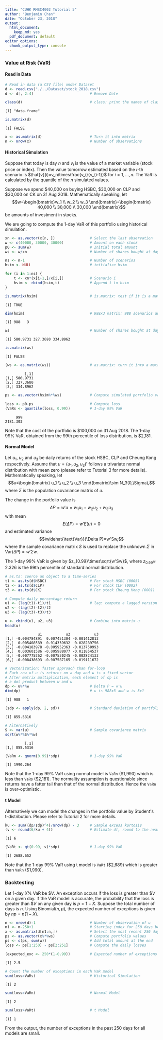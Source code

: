 ```yaml
---
title: "CUHK RMSC4002 Tutorial 5"
author: "Benjamin Chan"
date: "October 23, 2018"
output:
  html_document:
    keep_md: yes
  pdf_document: default
editor_options:
  chunk_output_type: console
---
```




### Value at Risk (VaR)
#### Read in Data

```r
# Read in data (a CSV file) under Dataset
d <- read.csv("./../Dataset/stock_2018.csv")
d <- d[, 2:4]                          # Remove Date

class(d)                               # class: print the names of classes an object
```

```
[1] "data.frame"
```

```r
is.matrix(d)
```

```
[1] FALSE
```

```r
x <- as.matrix(d)                      # Turn it into matrix
n <- nrow(x)                           # Number of observations
```

#### Historical Simulation
Suppose that today is day $n$ and $v_i$ is the value of a market variable (stock price or index). Then the value tomorrow estimated based on the $i$-th scenario is $\hat{v}(i)=v_n\times\frac{v_i}{v_{i-1}}$ for $i=1,\dots,n$. The VaR is calculated by the quantile of the $n$ simulated values.

Suppose we spend \$40,000 on buying HSBC, \$30,000 on CLP and \$30,000 on CK on 31 Aug 2018. Mathematically speaking, let $$w=\begin{bmatrix}w_1 \\ w_2 \\ w_3 \end{bmatrix}=\begin{bmatrix} 40,000 \\ 30,000 \\ 30,000 \end{bmatrix}$$ 
be amounts of investment in stocks.

We are going to compute the 1-day VaR of this portfolio using historical simulation.

```r
xn <- as.vector(x[n, ])                # Select the last observation
w <- c(40000, 30000, 30000)            # Amount on each stock
p0 <- sum(w)                           # Initial total amount
ws <- w/xn                             # Number of shares bought at day n

ns <- n-1                              # Number of scenarios
hsim <- NULL                           # initialize hsim

for (i in 1:ns) {
    t <- xn*(x[i+1,]/x[i,])            # Scenario i
    hsim <- rbind(hsim,t)              # Append t to hsim
}  

is.matrix(hsim)                        # is.matrix: test if it is a matrix
```

```
[1] TRUE
```

```r
dim(hsim)                              # 988x3 matrix: 988 scenarios and 3 stocks
```

```
[1] 988   3
```

```r
ws                                     # Number of shares bought at day n
```

```
[1] 580.9731 327.3680 334.8962
```

```r
is.matrix(ws)
```

```
[1] FALSE
```

```r
(ws <- as.matrix(ws))                  # as.matrix: turn it into a matrix
```

```
         [,1]
[1,] 580.9731
[2,] 327.3680
[3,] 334.8962
```

```r
ps <- as.vector(hsim%*%ws)             # Compute simulated portfolio value

loss <- p0-ps                          # Compute loss
(VaRs <- quantile(loss, 0.99))         # 1-day 99% VaR
```

```
     99% 
2181.303 
```

Note that the cost of the portfolio is \$100,000 on 31 Aug 2018. The 1-day 99% VaR, obtained from the 99th percentile of loss distribution, is \$2,181.

#### Normal Model
Let $u_1$, $u_2$ and $u_3$ be daily returns of the stock HSBC, CLP and Cheung Kong respectively. Assume that $u=(u_1,u_2,u_3)'$ follows a trivariate normal distribution with mean zero (please refer to Tutorial 3 for more details). Mathematically speaking, let
$$u=\begin{bmatrix} u_1 \\ u_2 \\ u_3 \end{bmatrix}\sim N_3(0,\Sigma),$$
where $\Sigma$ is the population covariance matrix of $u$.

The change in the portfolio value is $$\Delta P=w'u=w_1u_1+w_2u_2+w_3u_3$$ with mean $$E(\Delta P)=w'E(u)=0$$ and estimated variance $$\widehat{\text{Var}}(\Delta P)=w'Sw,$$
where the sample covariance matrix $S$ is used to replace the unknown $\Sigma$ in $\text{Var}(\Delta P)=w'\Sigma w$.

The 1-day 99% VaR is given by $z_{0.99}\times\sqrt{w'Sw}$, where $z_{0.99}\approx$ 2.326 is the 99th percentile of standard normal distribution.

```r
# as.ts: coerce an object to a time-series
t1 <- as.ts(d$HSBC)                    # For stock HSBC (0005)
t2 <- as.ts(d$CLP)                     # For stock CLP (0002)
t3 <- as.ts(d$CK)                      # For stock Cheung Kong (0001)

# Compute daily percentage return
u1 <- (lag(t1)-t1)/t1                  # lag: compute a lagged version of a time series
u2 <- (lag(t2)-t2)/t2
u3 <- (lag(t3)-t3)/t3

u <- cbind(u1, u2, u3)                 # Combine into matrix u
head(u)
```

```
               u1           u2           u3
[1,] -0.004784891  0.007451304 -0.001412813
[2,]  0.005408589  0.014339632  0.028289756
[3,] -0.004183978 -0.005952363 -0.013750993
[4,]  0.003601586 -0.005988077 -0.011854537
[5,] -0.007775262 -0.007530245 -0.002824133
[6,] -0.008438693 -0.007587165 -0.019111672
```

```r
# Vectorization: faster approach than for-loop
# Each row of u is returns on a day and w is a fixed vector
# After matrix multiplication, each element of dp is
# a dot product between w and u
dp <- u%*%w                            # Delta P = w'u
dim(dp)                                # u is 988x3 and w is 3x1
```

```
[1] 988   1
```

```r
(sdp <- apply(dp, 2, sd))              # Standard deviation of portfolio
```

```
[1] 855.5316
```

```r
# Alternatively
S <- var(u)                            # Sample covariance matrix
sqrt(w%*%S%*%w)
```

```
         [,1]
[1,] 855.5316
```

```r
(VaRn <- qnorm(0.99)*sdp)              # 1-day 99% VaR
```

```
[1] 1990.264
```

Note that the 1-day 99% VaR using normal model is `VaRn` (\$1,990) which is less than `VaRs` (\$2,181). The normality assumption is questionable since returns have a fatter tail than that of the normal distribution. Hence the `VaRn` is over-optimistic.

#### t Model
Alternatively we can model the changes in the portfolio value by Student's t-distribution. Please refer to Tutorial 2 for more details.

```r
ku <- sum((dp/sdp)^4)/nrow(dp) - 3     # Sample excess kurtosis
(v <- round(6/ku + 4))                 # Estimate df, round to the nearest integer
```

```
[1] 6
```

```r
(VaRt <- qt(0.99, v)*sdp)              # 1-day 99% VaR
```

```
[1] 2688.652
```

Note that the 1-day 99% VaR using t model is `VaRt` (\$2,689) which is greater than `VaRn` (\$1,990).

### Backtesting
Let 1-day $X$% VaR be \$$V$. An exception occurs if the loss is greater than \$$V$ on a given day. If the VaR model is accurate, the probability that the loss is greater than \$$V$ on any given day is $p=1-X$. Suppose the total number of days is $n$. Using Binomial($n,p$), the expected number of exceptions is given by $np=n(1-X)$.

```r
n <- nrow(d)-1                         # Number of observation of u
n1 <- n-250+1                          # Starting index for 250 days before n
x <- as.matrix(d[n1:n,])               # Select the most recent 250 days
ps <- as.vector(x%*%ws)                # Compute portfolio values
ps <- c(ps, sum(w))                    # Add total amount at the end
loss <- ps[1:250] - ps[2:251]          # Compute the daily losses

(expected_exc <- 250*(1-0.99))         # Expected number of exceptions
```

```
[1] 2.5
```

```r
# Count the number of exceptions in each VaR model
sum(loss>VaRs)                         # Historical Simulation
```

```
[1] 2
```

```r
sum(loss>VaRn)                         # Normal Model 
```

```
[1] 2
```

```r
sum(loss>VaRt)                         # t Model
```

```
[1] 1
```

From the output, the number of exceptions in the past 250 days for all models are small.
